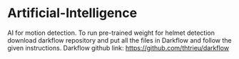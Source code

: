 # Artificial-Intelligence
AI for motion detection.
To run pre-trained weight for helmet detection download darkflow repository and put all the files in Darkflow and follow the given instructions.
Darkflow github link: https://github.com/thtrieu/darkflow

